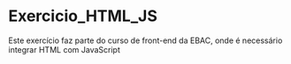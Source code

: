﻿# Exercicio_HTML_JS
 Este exercício faz parte do curso de front-end da EBAC, onde é necessário integrar HTML com JavaScript
